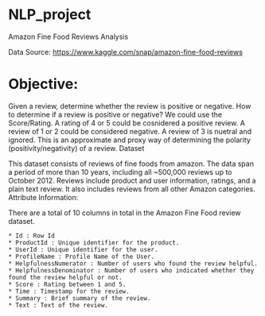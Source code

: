# NLP_project
Amazon Fine Food Reviews Analysis

Data Source: https://www.kaggle.com/snap/amazon-fine-food-reviews
# Objective:
Given a review, determine whether the review is positive or negative.
How to determine if a review is positive or negative?
We could use the Score/Rating. A rating of 4 or 5 could be cosnidered a positive review. A review of 1 or 2 could be considered negative. A review of 3 is nuetral and ignored. This is an approximate and proxy way of determining the polarity (positivity/negativity) of a review.
Dataset

This dataset consists of reviews of fine foods from amazon. The data span a period of more than 10 years, including all ~500,000 reviews up to October 2012. Reviews include product and user information, ratings, and a plain text review. It also includes reviews from all other Amazon categories.
Attribute Information:

There are a total of 10 columns in total in the Amazon Fine Food review dataset.

    * Id : Row Id
    * ProductId : Unique identifier for the product.
    * UserId : Unique identifier for the user.
    * ProfileName : Profile Name of the User.
    * HelpfulnessNumerator : Number of users who found the review helpful.
    * HelpfulnessDenominator : Number of users who indicated whether they found the review helpful or not.
    * Score : Rating between 1 and 5.
    * Time : Timestamp for the review.
    * Summary : Brief summary of the review.
    * Text : Text of the review.
